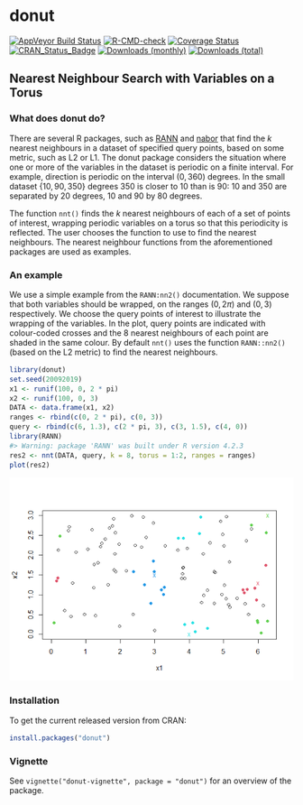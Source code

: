 
<!-- README.md is generated from README.Rmd. Please edit that file -->

# donut

[![AppVeyor Build
Status](https://ci.appveyor.com/api/projects/status/github/paulnorthrop/donut?branch=master&svg=true)](https://ci.appveyor.com/project/paulnorthrop/donut)
[![R-CMD-check](https://github.com/paulnorthrop/donut/actions/workflows/R-CMD-check.yaml/badge.svg)](https://github.com/paulnorthrop/donut/actions/workflows/R-CMD-check.yaml)
[![Coverage
Status](https://codecov.io/github/paulnorthrop/donut/coverage.svg?branch=master)](https://app.codecov.io/github/paulnorthrop/donut?branch=master)
[![CRAN_Status_Badge](https://www.r-pkg.org/badges/version/donut)](https://cran.r-project.org/package=donut)
[![Downloads
(monthly)](https://cranlogs.r-pkg.org/badges/donut?color=brightgreen)](https://cran.r-project.org/package=donut)
[![Downloads
(total)](https://cranlogs.r-pkg.org/badges/grand-total/donut?color=brightgreen)](https://cran.r-project.org/package=donut)

## Nearest Neighbour Search with Variables on a Torus

### What does donut do?

There are several R packages, such as
[RANN](https://cran.r-project.org/package=RANN) and
[nabor](https://cran.r-project.org/package=nabor) that find the $k$
nearest neighbours in a dataset of specified query points, based on some
metric, such as L2 or L1. The donut package considers the situation
where one or more of the variables in the dataset is periodic on a
finite interval. For example, direction is periodic on the interval
$(0, 360)$ degrees. In the small dataset $\{10, 90, 350\}$ degrees 350
is closer to 10 than is 90: 10 and 350 are separated by 20 degrees, 10
and 90 by 80 degrees.

The function `nnt()` finds the $k$ nearest neighbours of each of a set
of points of interest, wrapping periodic variables on a torus so that
this periodicity is reflected. The user chooses the function to use to
find the nearest neighbours. The nearest neighbour functions from the
aforementioned packages are used as examples.

### An example

We use a simple example from the `RANN:nn2()` documentation. We suppose
that both variables should be wrapped, on the ranges $(0, 2\pi)$ and
$(0, 3)$ respectively. We choose the query points of interest to
illustrate the wrapping of the variables. In the plot, query points are
indicated with colour-coded crosses and the 8 nearest neighbours of each
point are shaded in the same colour. By default `nnt()` uses the
function `RANN::nn2()` (based on the L2 metric) to find the nearest
neighbours.

``` r
library(donut)
set.seed(20092019)
x1 <- runif(100, 0, 2 * pi)
x2 <- runif(100, 0, 3)
DATA <- data.frame(x1, x2)
ranges <- rbind(c(0, 2 * pi), c(0, 3))
query <- rbind(c(6, 1.3), c(2 * pi, 3), c(3, 1.5), c(4, 0))
library(RANN)
#> Warning: package 'RANN' was built under R version 4.2.3
res2 <- nnt(DATA, query, k = 8, torus = 1:2, ranges = ranges)
plot(res2)
```

![](man/figures/README-example-1.png)<!-- -->

### Installation

To get the current released version from CRAN:

``` r
install.packages("donut")
```

### Vignette

See `vignette("donut-vignette", package = "donut")` for an overview of
the package.
